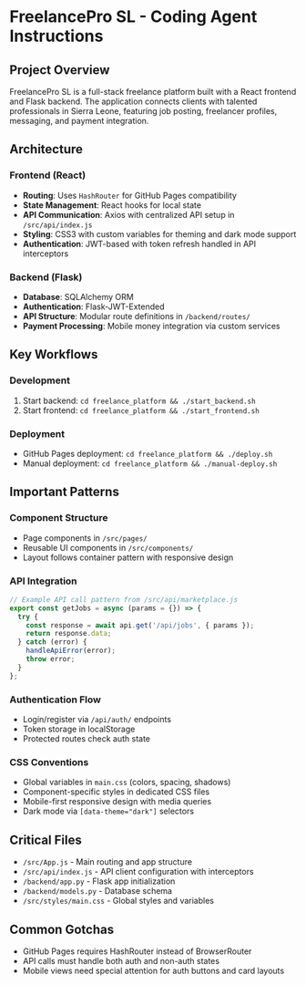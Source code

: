 # FreelancePro SL - Coding Agent Instructions

## Project Overview
FreelancePro SL is a full-stack freelance platform built with a React frontend and Flask backend. The application connects clients with talented professionals in Sierra Leone, featuring job posting, freelancer profiles, messaging, and payment integration.

## Architecture

### Frontend (React)
- **Routing**: Uses `HashRouter` for GitHub Pages compatibility
- **State Management**: React hooks for local state
- **API Communication**: Axios with centralized API setup in `/src/api/index.js`
- **Styling**: CSS3 with custom variables for theming and dark mode support
- **Authentication**: JWT-based with token refresh handled in API interceptors

### Backend (Flask)
- **Database**: SQLAlchemy ORM
- **Authentication**: Flask-JWT-Extended
- **API Structure**: Modular route definitions in `/backend/routes/`
- **Payment Processing**: Mobile money integration via custom services

## Key Workflows

### Development
1. Start backend: `cd freelance_platform && ./start_backend.sh`
2. Start frontend: `cd freelance_platform && ./start_frontend.sh`

### Deployment
- GitHub Pages deployment: `cd freelance_platform && ./deploy.sh`
- Manual deployment: `cd freelance_platform && ./manual-deploy.sh`

## Important Patterns

### Component Structure
- Page components in `/src/pages/`
- Reusable UI components in `/src/components/`
- Layout follows container pattern with responsive design

### API Integration
```javascript
// Example API call pattern from /src/api/marketplace.js
export const getJobs = async (params = {}) => {
  try {
    const response = await api.get('/api/jobs', { params });
    return response.data;
  } catch (error) {
    handleApiError(error);
    throw error;
  }
};
```

### Authentication Flow
- Login/register via `/api/auth/` endpoints
- Token storage in localStorage
- Protected routes check auth state

### CSS Conventions
- Global variables in `main.css` (colors, spacing, shadows)
- Component-specific styles in dedicated CSS files
- Mobile-first responsive design with media queries
- Dark mode via `[data-theme="dark"]` selectors

## Critical Files
- `/src/App.js` - Main routing and app structure
- `/src/api/index.js` - API client configuration with interceptors
- `/backend/app.py` - Flask app initialization
- `/backend/models.py` - Database schema
- `/src/styles/main.css` - Global styles and variables

## Common Gotchas
- GitHub Pages requires HashRouter instead of BrowserRouter
- API calls must handle both auth and non-auth states
- Mobile views need special attention for auth buttons and card layouts
